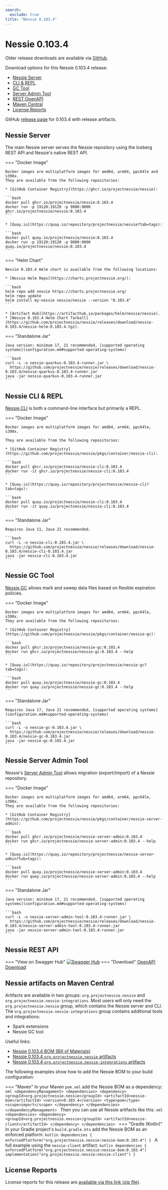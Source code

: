 ```yaml
---
search:
  exclude: true
title: "Nessie 0.103.4"
---
```


# Nessie 0.103.4

Older release downloads are available via [GitHub](https://github.com/projectnessie/nessie/releases).

Download options for this Nessie 0.103.4 release:

* [Nessie Server](#nessie-server)
* [CLI & REPL](#nessie-cli--repl)
* [GC Tool](#nessie-gc-tool)
* [Server Admin Tool](#nessie-server-admin-tool)
* [REST OpenAPI](#nessie-rest-api)
* [Maven Central](#nessie-artifacts-on-maven-central)
* [License Reports](#license-reports)

GitHub [release page](https://github.com/projectnessie/nessie/releases/tag/nessie-0.103.4) for 0.103.4 with release artifacts.

## Nessie Server

The main Nessie server serves the Nessie repository using the Iceberg REST API and Nessie's native REST API.

=== "Docker Image"

    Docker images are multiplatform images for amd64, arm64, ppc64le and s390x.
    They are available from the following repositories:

    * [GitHub Container Registry](https://ghcr.io/projectnessie/nessie):

    ```bash
    docker pull ghcr.io/projectnessie/nessie:0.103.4
    docker run -p 19120:19120 -p 9000:9000 ghcr.io/projectnessie/nessie:0.103.4
    ```

    * [Quay.io](https://quay.io/repository/projectnessie/nessie?tab=tags):

    ```bash
    docker pull quay.io/projectnessie/nessie:0.103.4
    docker run -p 19120:19120 -p 9000:9000 quay.io/projectnessie/nessie:0.103.4
    ```

=== "Helm Chart"

    Nessie 0.103.4 Helm chart is available from the following locations:

    * [Nessie Helm Repo](https://charts.projectnessie.org/):

    ```bash
    helm repo add nessie https://charts.projectnessie.org/
    helm repo update
    helm install my-nessie nessie/nessie --version "0.103.4"
    ```

    * [Artifact Hub](https://artifacthub.io/packages/helm/nessie/nessie).
    * [Nessie 0.103.4 Helm Chart Tarball](https://github.com/projectnessie/nessie/releases/download/nessie-0.103.4/nessie-helm-0.103.4.tgz).

=== "Standalone Jar"

    Java version: minimum 17, 21 recommended, [supported operating systems](configuration.md#supported-operating-systems)

    ```bash
    curl -L -o nessie-quarkus-0.103.4-runner.jar \
      https://github.com/projectnessie/nessie/releases/download/nessie-0.103.4/nessie-quarkus-0.103.4-runner.jar
    java -jar nessie-quarkus-0.103.4-runner.jar
    ```

## Nessie CLI & REPL

[Nessie CLI](cli.md) is both a command-line interface but primarily a REPL.

=== "Docker Image"

    Docker images are multiplatform images for amd64, arm64, ppc64le, s390x.

    They are available from the following repositories:

    * [GitHub Container Registry](https://github.com/projectnessie/nessie/pkgs/container/nessie-cli):

    ```bash
    docker pull ghcr.io/projectnessie/nessie-cli:0.103.4
    docker run -it ghcr.io/projectnessie/nessie-cli:0.103.4 
    ```

    * [Quay.io](https://quay.io/repository/projectnessie/nessie-cli?tab=tags):

    ```bash
    docker pull quay.io/projectnessie/nessie-cli:0.103.4
    docker run -it quay.io/projectnessie/nessie-cli:0.103.4
    ```

=== "Standalone Jar"

    Requires Java 11, Java 21 recommended.

    ```bash
    curl -L -o nessie-cli-0.103.4.jar \
      https://github.com/projectnessie/nessie/releases/download/nessie-0.103.4/nessie-cli-0.103.4.jar
    java -jar nessie-cli-0.103.4.jar
    ```

## Nessie GC Tool

[Nessie GC](gc.md) allows mark and sweep data files based on flexible expiration policies.

=== "Docker Image"

    Docker images are multiplatform images for amd64, arm64, ppc64le, s390x.
    They are available from the following repositories:

    * [GitHub Container Registry](https://github.com/projectnessie/nessie/pkgs/container/nessie-gc):

    ```bash
    docker pull ghcr.io/projectnessie/nessie-gc:0.103.4
    docker run ghcr.io/projectnessie/nessie-gc:0.103.4 --help
    ```

    * [Quay.io](https://quay.io/repository/projectnessie/nessie-gc?tab=tags):

    ```bash
    docker pull quay.io/projectnessie/nessie-gc:0.103.4
    docker run quay.io/projectnessie/nessie-gc:0.103.4 --help
    ```

=== "Standalone Jar"

    Requires Java 17, Java 21 recommended, [supported operating systems](configuration.md#supported-operating-systems)

    ```bash
    curl -L -o nessie-gc-0.103.4.jar \
      https://github.com/projectnessie/nessie/releases/download/nessie-0.103.4/nessie-gc-0.103.4.jar
    java -jar nessie-gc-0.103.4.jar
    ```

## Nessie Server Admin Tool

Nessie's [Server Admin Tool](export_import.md) allows migration (export/import) of a
Nessie repository.

=== "Docker Image"

    Docker images are multiplatform images for amd64, arm64, ppc64le, s390x.
    They are available from the following repositories:

    * [GitHub Container Registry](https://github.com/projectnessie/nessie/pkgs/container/nessie-server-admin):

    ```bash
    docker pull ghcr.io/projectnessie/nessie-server-admin:0.103.4
    docker run ghcr.io/projectnessie/nessie-server-admin:0.103.4 --help
    ```

    * [Quay.io](https://quay.io/repository/projectnessie/nessie-server-admin?tab=tags):

    ```bash
    docker pull quay.io/projectnessie/nessie-server-admin:0.103.4
    docker run quay.io/projectnessie/nessie-server-admin:0.103.4 --help
    ```

=== "Standalone Jar"

    Java version: minimum 17, 21 recommended, [supported operating systems](configuration.md#supported-operating-systems)

    ```bash
    curl -L -o nessie-server-admin-tool-0.103.4-runner.jar \
      https://github.com/projectnessie/nessie/releases/download/nessie-0.103.4/nessie-server-admin-tool-0.103.4-runner.jar
    java -jar nessie-server-admin-tool-0.103.4-runner.jar
    ```

## Nessie REST API

=== "View on Swagger Hub"
    [![Swagger Hub](https://img.shields.io/badge/swagger%20hub-nessie-3f6ec6?style=for-the-badge&logo=swagger&link=https%3A%2F%2Fapp.swaggerhub.com%2Fapis%2Fprojectnessie%2Fnessie)](https://app.swaggerhub.com/apis/projectnessie/nessie/0.103.4)
=== "Download"
    [OpenAPI Download](https://github.com/projectnessie/nessie/releases/download/nessie-0.103.4/nessie-openapi-0.103.4.yaml)

## Nessie artifacts on Maven Central

Artifacts are available in two groups: `org.projectnessie.nessie` and
`org.projectnessie.nessie-integrations`. Most users will only need the `org.projectnessie.nessie`
group, which contains the Nessie server and CLI. The `org.projectnessie.nessie-integrations` group
contains additional tools and integrations:

* Spark extensions
* Nessie GC tool

Useful links:

* [Nessie 0.103.4 BOM (Bill of Materials)](https://search.maven.org/artifact/org.projectnessie.nessie/nessie-bom/0.103.4/pom)
* [Nessie 0.103.4 `org.projectnessie.nessie` artifacts](https://search.maven.org/search?q=g:org.projectnessie.nessie%20v:0.103.4)
* [Nessie 0.103.4 `org.projectnessie.nessie-integrations` artifacts](https://search.maven.org/search?q=g:org.projectnessie.nessie-integrations%20v:0.103.4)

The following examples show how to add the Nessie BOM to your build configuration:

=== "Maven"
    In your Maven `pom.xml` add the Nessie BOM as a dependency:
    ```xml
    <dependencyManagement>
      <dependencies>
        <dependency>
          <groupId>org.projectnessie.nessie</groupId>
          <artifactId>nessie-bom</artifactId>
          <version>0.103.4</version>
          <type>pom</type>
          <scope>import</scope>
        </dependency>
      </dependencies>
    </dependencyManagement>
    ```
    Then you can use all Nessie artifacts like this:
    ```xml
    <dependencies>
      <dependency>
        <groupId>org.projectnessie.nessie</groupId>
        <artifactId>nessie-client</artifactId>
      </dependency>
    </dependencies>
    ```
=== "Gradle (Kotlin)"
    In your Gradle project's `build.gradle.kts` add the Nessie BOM as an enforced platform:
    ```kotlin
    dependencies {
      enforcedPlatform("org.projectnessie.nessie:nessie-bom:0.103.4")
    }
    ```
    A full example using the `nessie-client` artifact:
    ```kotlin
    dependencies {
      enforcedPlatform("org.projectnessie.nessie:nessie-bom:0.103.4")
      implementation("org.projectnessie.nessie:nessie-client")
    }
    ```

## License Reports

License reports for this release are [available via this link (zip file)](https://github.com/projectnessie/nessie/releases/download/nessie-0.103.4/nessie-aggregated-license-report-0.103.4.zip).
